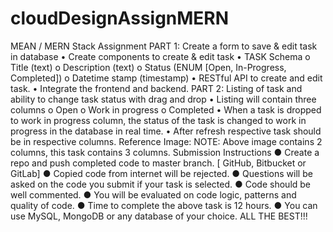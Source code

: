 # cloudDesignAssignMERN

MEAN / MERN Stack Assignment
PART 1: Create a form to save & edit task in database
• Create components to create & edit task
• TASK Schema
o Title (text)
o Description (text)
o Status (ENUM [Open, In-Progress, Completed])
o Datetime stamp (timestamp)
• RESTful API to create and edit task.
• Integrate the frontend and backend.
PART 2: Listing of task and ability to change task status with drag and drop
• Listing will contain three columns
o Open
o Work in progress
o Completed
• When a task is dropped to work in progress column, the status of the task is changed to
work in progress in the database in real time.
• After refresh respective task should be in respective columns.
Reference Image:
NOTE: Above image contains 2 columns, this task contains 3 columns.
Submission Instructions
● Create a repo and push completed code to master branch. [ GitHub, Bitbucket or GitLab]
● Copied code from internet will be rejected.
● Questions will be asked on the code you submit if your task is selected.
● Code should be well commented.
● You will be evaluated on code logic, patterns and quality of code.
● Time to complete the above task is 12 hours.
● You can use MySQL, MongoDB or any database of your choice.
ALL THE BEST!!!
